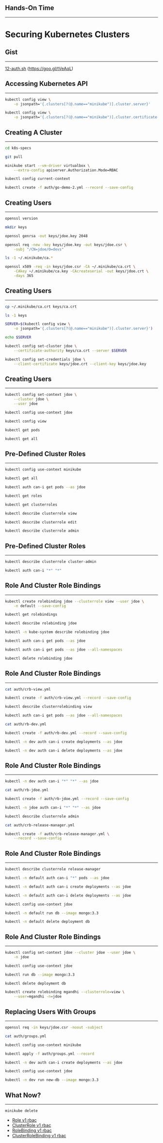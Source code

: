 ## Hands-On Time

---

# Securing Kubernetes Clusters


## Gist

---

[12-auth.sh](https://gist.github.com/f2c4a72a1e010f1237eea7283a9a0c11) (https://goo.gl/tVeAqL)


## Accessing Kubernetes API

---

```bash
kubectl config view \
    -o jsonpath='{.clusters[?(@.name=="minikube")].cluster.server}'

kubectl config view \
    -o jsonpath='{.clusters[?(@.name=="minikube")].cluster.certificate-authority}'
```


## Creating A Cluster

---

```bash
cd k8s-specs

git pull

minikube start --vm-driver virtualbox \
    --extra-config apiserver.Authorization.Mode=RBAC

kubectl config current-context

kubectl create -f auth/go-demo-2.yml --record --save-config
```


## Creating Users

---

```bash
openssl version

mkdir keys

openssl genrsa -out keys/jdoe.key 2048

openssl req -new -key keys/jdoe.key -out keys/jdoe.csr \
    -subj "/CN=jdoe/O=devs"

ls -1 ~/.minikube/ca.*

openssl x509 -req -in keys/jdoe.csr -CA ~/.minikube/ca.crt \
    -CAkey ~/.minikube/ca.key -CAcreateserial -out keys/jdoe.crt \
    -days 365
```


## Creating Users

---

```bash
cp ~/.minikube/ca.crt keys/ca.crt

ls -1 keys

SERVER=$(kubectl config view \
    -o jsonpath='{.clusters[?(@.name=="minikube")].cluster.server}')

echo $SERVER

kubectl config set-cluster jdoe \
    --certificate-authority keys/ca.crt --server $SERVER

kubectl config set-credentials jdoe \
    --client-certificate keys/jdoe.crt --client-key keys/jdoe.key
```


## Creating Users

---

```bash
kubectl config set-context jdoe \
    --cluster jdoe \
    --user jdoe

kubectl config use-context jdoe

kubectl config view

kubectl get pods

kubectl get all
```


## Pre-Defined Cluster Roles

---

```bash
kubectl config use-context minikube

kubectl get all

kubectl auth can-i get pods --as jdoe

kubectl get roles

kubectl get clusterroles

kubectl describe clusterrole view

kubectl describe clusterrole edit

kubectl describe clusterrole admin
```


## Pre-Defined Cluster Roles

---

```bash
kubectl describe clusterrole cluster-admin

kubectl auth can-i "*" "*"
```


## Role And Cluster Role Bindings

---

```bash
kubectl create rolebinding jdoe --clusterrole view --user jdoe \
    -n default --save-config

kubectl get rolebindings

kubectl describe rolebinding jdoe

kubectl -n kube-system describe rolebinding jdoe

kubectl auth can-i get pods --as jdoe

kubectl auth can-i get pods --as jdoe --all-namespaces

kubectl delete rolebinding jdoe
```


## Role And Cluster Role Bindings

---

```bash
cat auth/crb-view.yml

kubectl create -f auth/crb-view.yml --record --save-config

kubectl describe clusterrolebinding view

kubectl auth can-i get pods --as jdoe --all-namespaces

cat auth/rb-dev.yml

kubectl create -f auth/rb-dev.yml --record --save-config

kubectl -n dev auth can-i create deployments --as jdoe

kubectl -n dev auth can-i delete deployments --as jdoe
```


## Role And Cluster Role Bindings

---

```bash
kubectl -n dev auth can-i "*" "*" --as jdoe

cat auth/rb-jdoe.yml

kubectl create -f auth/rb-jdoe.yml --record --save-config

kubectl -n jdoe auth can-i "*" "*" --as jdoe

kubectl describe clusterrole admin

cat auth/crb-release-manager.yml

kubectl create -f auth/crb-release-manager.yml \
    --record --save-config
```


## Role And Cluster Role Bindings

---

```bash
kubectl describe clusterrole release-manager

kubectl -n default auth can-i "*" pods --as jdoe

kubectl -n default auth can-i create deployments --as jdoe

kubectl -n default auth can-i delete deployments --as jdoe

kubectl config use-context jdoe

kubectl -n default run db --image mongo:3.3

kubectl -n default delete deployment db
```


## Role And Cluster Role Bindings

---

```bash
kubectl config set-context jdoe --cluster jdoe --user jdoe \
    -n jdoe

kubectl config use-context jdoe

kubectl run db --image mongo:3.3

kubectl delete deployment db

kubectl create rolebinding mgandhi --clusterrole=view \
    --user=mgandhi -n=jdoe
```


## Replacing Users With Groups

---

```bash
openssl req -in keys/jdoe.csr -noout -subject

cat auth/groups.yml

kubectl config use-context minikube

kubectl apply -f auth/groups.yml --record

kubectl -n dev auth can-i create deployments --as jdoe

kubectl config use-context jdoe

kubectl -n dev run new-db --image mongo:3.3
```


## What Now?

---

```bash
minikube delete
```

* [Role v1 rbac](https://kubernetes.io/docs/reference/generated/kubernetes-api/v1.9/#role-v1-rbac)
* [ClusterRole v1 rbac](https://kubernetes.io/docs/reference/generated/kubernetes-api/v1.9/#clusterrole-v1-rbac)
* [RoleBinding v1 rbac](https://kubernetes.io/docs/reference/generated/kubernetes-api/v1.9/#rolebinding-v1-rbac)
* [ClusterRoleBinding v1 rbac](https://kubernetes.io/docs/reference/generated/kubernetes-api/v1.9/#clusterrolebinding-v1-rbac)
